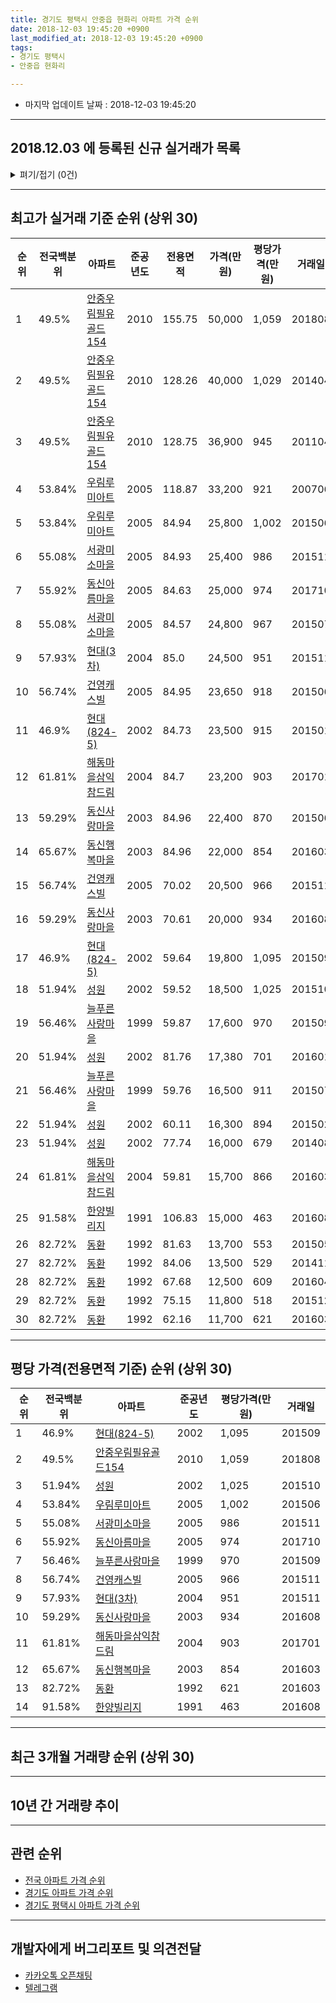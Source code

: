 ```yaml
---
title: 경기도 평택시 안중읍 현화리 아파트 가격 순위
date: 2018-12-03 19:45:20 +0900
last_modified_at: 2018-12-03 19:45:20 +0900
tags:
- 경기도 평택시
- 안중읍 현화리

---
```


* 마지막 업데이트 날짜 : 2018-12-03 19:45:20

---

## 2018.12.03 에 등록된 신규 실거래가 목록

<details>
<summary>펴기/접기 (0건)</summary>
<div markdown="1">

|아파트|전국백분위|준공년도|전용면적|가격(만원)|평당가격(만원)|거래일|
|---|---|---|---|---|---|---|
|없음|||||||


</div>
</details>

---

## 최고가 실거래 기준 순위 (상위 30)


|순위|전국백분위|아파트|준공년도|전용면적|가격(만원)|평당가격(만원)|거래일|
|---|---|---|---|---|---|---|---|
|1|49.5%|[안중우림필유골드154](https://search.naver.com/search.naver?query=%EA%B2%BD%EA%B8%B0%EB%8F%84+%ED%8F%89%ED%83%9D%EC%8B%9C+%EC%95%88%EC%A4%91%EC%9D%8D+%ED%98%84%ED%99%94%EB%A6%AC+%EC%95%88%EC%A4%91%EC%9A%B0%EB%A6%BC%ED%95%84%EC%9C%A0%EA%B3%A8%EB%93%9C154)|2010|155.75|50,000|1,059|201808|
|2|49.5%|[안중우림필유골드154](https://search.naver.com/search.naver?query=%EA%B2%BD%EA%B8%B0%EB%8F%84+%ED%8F%89%ED%83%9D%EC%8B%9C+%EC%95%88%EC%A4%91%EC%9D%8D+%ED%98%84%ED%99%94%EB%A6%AC+%EC%95%88%EC%A4%91%EC%9A%B0%EB%A6%BC%ED%95%84%EC%9C%A0%EA%B3%A8%EB%93%9C154)|2010|128.26|40,000|1,029|201404|
|3|49.5%|[안중우림필유골드154](https://search.naver.com/search.naver?query=%EA%B2%BD%EA%B8%B0%EB%8F%84+%ED%8F%89%ED%83%9D%EC%8B%9C+%EC%95%88%EC%A4%91%EC%9D%8D+%ED%98%84%ED%99%94%EB%A6%AC+%EC%95%88%EC%A4%91%EC%9A%B0%EB%A6%BC%ED%95%84%EC%9C%A0%EA%B3%A8%EB%93%9C154)|2010|128.75|36,900|945|201104|
|4|53.84%|[우림루미아트](https://search.naver.com/search.naver?query=%EA%B2%BD%EA%B8%B0%EB%8F%84+%ED%8F%89%ED%83%9D%EC%8B%9C+%EC%95%88%EC%A4%91%EC%9D%8D+%ED%98%84%ED%99%94%EB%A6%AC+%EC%9A%B0%EB%A6%BC%EB%A3%A8%EB%AF%B8%EC%95%84%ED%8A%B8)|2005|118.87|33,200|921|200706|
|5|53.84%|[우림루미아트](https://search.naver.com/search.naver?query=%EA%B2%BD%EA%B8%B0%EB%8F%84+%ED%8F%89%ED%83%9D%EC%8B%9C+%EC%95%88%EC%A4%91%EC%9D%8D+%ED%98%84%ED%99%94%EB%A6%AC+%EC%9A%B0%EB%A6%BC%EB%A3%A8%EB%AF%B8%EC%95%84%ED%8A%B8)|2005|84.94|25,800|1,002|201506|
|6|55.08%|[서광미소마을](https://search.naver.com/search.naver?query=%EA%B2%BD%EA%B8%B0%EB%8F%84+%ED%8F%89%ED%83%9D%EC%8B%9C+%EC%95%88%EC%A4%91%EC%9D%8D+%ED%98%84%ED%99%94%EB%A6%AC+%EC%84%9C%EA%B4%91%EB%AF%B8%EC%86%8C%EB%A7%88%EC%9D%84)|2005|84.93|25,400|986|201511|
|7|55.92%|[동신아름마을](https://search.naver.com/search.naver?query=%EA%B2%BD%EA%B8%B0%EB%8F%84+%ED%8F%89%ED%83%9D%EC%8B%9C+%EC%95%88%EC%A4%91%EC%9D%8D+%ED%98%84%ED%99%94%EB%A6%AC+%EB%8F%99%EC%8B%A0%EC%95%84%EB%A6%84%EB%A7%88%EC%9D%84)|2005|84.63|25,000|974|201710|
|8|55.08%|[서광미소마을](https://search.naver.com/search.naver?query=%EA%B2%BD%EA%B8%B0%EB%8F%84+%ED%8F%89%ED%83%9D%EC%8B%9C+%EC%95%88%EC%A4%91%EC%9D%8D+%ED%98%84%ED%99%94%EB%A6%AC+%EC%84%9C%EA%B4%91%EB%AF%B8%EC%86%8C%EB%A7%88%EC%9D%84)|2005|84.57|24,800|967|201507|
|9|57.93%|[현대(3차)](https://search.naver.com/search.naver?query=%EA%B2%BD%EA%B8%B0%EB%8F%84+%ED%8F%89%ED%83%9D%EC%8B%9C+%EC%95%88%EC%A4%91%EC%9D%8D+%ED%98%84%ED%99%94%EB%A6%AC+%ED%98%84%EB%8C%80%283%EC%B0%A8%29)|2004|85.0|24,500|951|201511|
|10|56.74%|[건영캐스빌](https://search.naver.com/search.naver?query=%EA%B2%BD%EA%B8%B0%EB%8F%84+%ED%8F%89%ED%83%9D%EC%8B%9C+%EC%95%88%EC%A4%91%EC%9D%8D+%ED%98%84%ED%99%94%EB%A6%AC+%EA%B1%B4%EC%98%81%EC%BA%90%EC%8A%A4%EB%B9%8C)|2005|84.95|23,650|918|201506|
|11|46.9%|[현대(824-5)](https://search.naver.com/search.naver?query=%EA%B2%BD%EA%B8%B0%EB%8F%84+%ED%8F%89%ED%83%9D%EC%8B%9C+%EC%95%88%EC%A4%91%EC%9D%8D+%ED%98%84%ED%99%94%EB%A6%AC+%ED%98%84%EB%8C%80%28824-5%29)|2002|84.73|23,500|915|201501|
|12|61.81%|[해동마을삼익참드림](https://search.naver.com/search.naver?query=%EA%B2%BD%EA%B8%B0%EB%8F%84+%ED%8F%89%ED%83%9D%EC%8B%9C+%EC%95%88%EC%A4%91%EC%9D%8D+%ED%98%84%ED%99%94%EB%A6%AC+%ED%95%B4%EB%8F%99%EB%A7%88%EC%9D%84%EC%82%BC%EC%9D%B5%EC%B0%B8%EB%93%9C%EB%A6%BC)|2004|84.7|23,200|903|201701|
|13|59.29%|[동신사랑마을](https://search.naver.com/search.naver?query=%EA%B2%BD%EA%B8%B0%EB%8F%84+%ED%8F%89%ED%83%9D%EC%8B%9C+%EC%95%88%EC%A4%91%EC%9D%8D+%ED%98%84%ED%99%94%EB%A6%AC+%EB%8F%99%EC%8B%A0%EC%82%AC%EB%9E%91%EB%A7%88%EC%9D%84)|2003|84.96|22,400|870|201506|
|14|65.67%|[동신행복마을](https://search.naver.com/search.naver?query=%EA%B2%BD%EA%B8%B0%EB%8F%84+%ED%8F%89%ED%83%9D%EC%8B%9C+%EC%95%88%EC%A4%91%EC%9D%8D+%ED%98%84%ED%99%94%EB%A6%AC+%EB%8F%99%EC%8B%A0%ED%96%89%EB%B3%B5%EB%A7%88%EC%9D%84)|2003|84.96|22,000|854|201603|
|15|56.74%|[건영캐스빌](https://search.naver.com/search.naver?query=%EA%B2%BD%EA%B8%B0%EB%8F%84+%ED%8F%89%ED%83%9D%EC%8B%9C+%EC%95%88%EC%A4%91%EC%9D%8D+%ED%98%84%ED%99%94%EB%A6%AC+%EA%B1%B4%EC%98%81%EC%BA%90%EC%8A%A4%EB%B9%8C)|2005|70.02|20,500|966|201511|
|16|59.29%|[동신사랑마을](https://search.naver.com/search.naver?query=%EA%B2%BD%EA%B8%B0%EB%8F%84+%ED%8F%89%ED%83%9D%EC%8B%9C+%EC%95%88%EC%A4%91%EC%9D%8D+%ED%98%84%ED%99%94%EB%A6%AC+%EB%8F%99%EC%8B%A0%EC%82%AC%EB%9E%91%EB%A7%88%EC%9D%84)|2003|70.61|20,000|934|201608|
|17|46.9%|[현대(824-5)](https://search.naver.com/search.naver?query=%EA%B2%BD%EA%B8%B0%EB%8F%84+%ED%8F%89%ED%83%9D%EC%8B%9C+%EC%95%88%EC%A4%91%EC%9D%8D+%ED%98%84%ED%99%94%EB%A6%AC+%ED%98%84%EB%8C%80%28824-5%29)|2002|59.64|19,800|1,095|201509|
|18|51.94%|[성원](https://search.naver.com/search.naver?query=%EA%B2%BD%EA%B8%B0%EB%8F%84+%ED%8F%89%ED%83%9D%EC%8B%9C+%EC%95%88%EC%A4%91%EC%9D%8D+%ED%98%84%ED%99%94%EB%A6%AC+%EC%84%B1%EC%9B%90)|2002|59.52|18,500|1,025|201510|
|19|56.46%|[늘푸른사랑마을](https://search.naver.com/search.naver?query=%EA%B2%BD%EA%B8%B0%EB%8F%84+%ED%8F%89%ED%83%9D%EC%8B%9C+%EC%95%88%EC%A4%91%EC%9D%8D+%ED%98%84%ED%99%94%EB%A6%AC+%EB%8A%98%ED%91%B8%EB%A5%B8%EC%82%AC%EB%9E%91%EB%A7%88%EC%9D%84)|1999|59.87|17,600|970|201509|
|20|51.94%|[성원](https://search.naver.com/search.naver?query=%EA%B2%BD%EA%B8%B0%EB%8F%84+%ED%8F%89%ED%83%9D%EC%8B%9C+%EC%95%88%EC%A4%91%EC%9D%8D+%ED%98%84%ED%99%94%EB%A6%AC+%EC%84%B1%EC%9B%90)|2002|81.76|17,380|701|201601|
|21|56.46%|[늘푸른사랑마을](https://search.naver.com/search.naver?query=%EA%B2%BD%EA%B8%B0%EB%8F%84+%ED%8F%89%ED%83%9D%EC%8B%9C+%EC%95%88%EC%A4%91%EC%9D%8D+%ED%98%84%ED%99%94%EB%A6%AC+%EB%8A%98%ED%91%B8%EB%A5%B8%EC%82%AC%EB%9E%91%EB%A7%88%EC%9D%84)|1999|59.76|16,500|911|201507|
|22|51.94%|[성원](https://search.naver.com/search.naver?query=%EA%B2%BD%EA%B8%B0%EB%8F%84+%ED%8F%89%ED%83%9D%EC%8B%9C+%EC%95%88%EC%A4%91%EC%9D%8D+%ED%98%84%ED%99%94%EB%A6%AC+%EC%84%B1%EC%9B%90)|2002|60.11|16,300|894|201502|
|23|51.94%|[성원](https://search.naver.com/search.naver?query=%EA%B2%BD%EA%B8%B0%EB%8F%84+%ED%8F%89%ED%83%9D%EC%8B%9C+%EC%95%88%EC%A4%91%EC%9D%8D+%ED%98%84%ED%99%94%EB%A6%AC+%EC%84%B1%EC%9B%90)|2002|77.74|16,000|679|201408|
|24|61.81%|[해동마을삼익참드림](https://search.naver.com/search.naver?query=%EA%B2%BD%EA%B8%B0%EB%8F%84+%ED%8F%89%ED%83%9D%EC%8B%9C+%EC%95%88%EC%A4%91%EC%9D%8D+%ED%98%84%ED%99%94%EB%A6%AC+%ED%95%B4%EB%8F%99%EB%A7%88%EC%9D%84%EC%82%BC%EC%9D%B5%EC%B0%B8%EB%93%9C%EB%A6%BC)|2004|59.81|15,700|866|201603|
|25|91.58%|[한양빌리지](https://search.naver.com/search.naver?query=%EA%B2%BD%EA%B8%B0%EB%8F%84+%ED%8F%89%ED%83%9D%EC%8B%9C+%EC%95%88%EC%A4%91%EC%9D%8D+%ED%98%84%ED%99%94%EB%A6%AC+%ED%95%9C%EC%96%91%EB%B9%8C%EB%A6%AC%EC%A7%80)|1991|106.83|15,000|463|201608|
|26|82.72%|[동환](https://search.naver.com/search.naver?query=%EA%B2%BD%EA%B8%B0%EB%8F%84+%ED%8F%89%ED%83%9D%EC%8B%9C+%EC%95%88%EC%A4%91%EC%9D%8D+%ED%98%84%ED%99%94%EB%A6%AC+%EB%8F%99%ED%99%98)|1992|81.63|13,700|553|201505|
|27|82.72%|[동환](https://search.naver.com/search.naver?query=%EA%B2%BD%EA%B8%B0%EB%8F%84+%ED%8F%89%ED%83%9D%EC%8B%9C+%EC%95%88%EC%A4%91%EC%9D%8D+%ED%98%84%ED%99%94%EB%A6%AC+%EB%8F%99%ED%99%98)|1992|84.06|13,500|529|201411|
|28|82.72%|[동환](https://search.naver.com/search.naver?query=%EA%B2%BD%EA%B8%B0%EB%8F%84+%ED%8F%89%ED%83%9D%EC%8B%9C+%EC%95%88%EC%A4%91%EC%9D%8D+%ED%98%84%ED%99%94%EB%A6%AC+%EB%8F%99%ED%99%98)|1992|67.68|12,500|609|201604|
|29|82.72%|[동환](https://search.naver.com/search.naver?query=%EA%B2%BD%EA%B8%B0%EB%8F%84+%ED%8F%89%ED%83%9D%EC%8B%9C+%EC%95%88%EC%A4%91%EC%9D%8D+%ED%98%84%ED%99%94%EB%A6%AC+%EB%8F%99%ED%99%98)|1992|75.15|11,800|518|201512|
|30|82.72%|[동환](https://search.naver.com/search.naver?query=%EA%B2%BD%EA%B8%B0%EB%8F%84+%ED%8F%89%ED%83%9D%EC%8B%9C+%EC%95%88%EC%A4%91%EC%9D%8D+%ED%98%84%ED%99%94%EB%A6%AC+%EB%8F%99%ED%99%98)|1992|62.16|11,700|621|201603|


---

## 평당 가격(전용면적 기준) 순위 (상위 30)


|순위|전국백분위|아파트|준공년도|평당가격(만원)|거래일|
|---|---|---|---|---|---|
|1|46.9%|[현대(824-5)](https://search.naver.com/search.naver?query=%EA%B2%BD%EA%B8%B0%EB%8F%84+%ED%8F%89%ED%83%9D%EC%8B%9C+%EC%95%88%EC%A4%91%EC%9D%8D+%ED%98%84%ED%99%94%EB%A6%AC+%ED%98%84%EB%8C%80%28824-5%29)|2002|1,095|201509|
|2|49.5%|[안중우림필유골드154](https://search.naver.com/search.naver?query=%EA%B2%BD%EA%B8%B0%EB%8F%84+%ED%8F%89%ED%83%9D%EC%8B%9C+%EC%95%88%EC%A4%91%EC%9D%8D+%ED%98%84%ED%99%94%EB%A6%AC+%EC%95%88%EC%A4%91%EC%9A%B0%EB%A6%BC%ED%95%84%EC%9C%A0%EA%B3%A8%EB%93%9C154)|2010|1,059|201808|
|3|51.94%|[성원](https://search.naver.com/search.naver?query=%EA%B2%BD%EA%B8%B0%EB%8F%84+%ED%8F%89%ED%83%9D%EC%8B%9C+%EC%95%88%EC%A4%91%EC%9D%8D+%ED%98%84%ED%99%94%EB%A6%AC+%EC%84%B1%EC%9B%90)|2002|1,025|201510|
|4|53.84%|[우림루미아트](https://search.naver.com/search.naver?query=%EA%B2%BD%EA%B8%B0%EB%8F%84+%ED%8F%89%ED%83%9D%EC%8B%9C+%EC%95%88%EC%A4%91%EC%9D%8D+%ED%98%84%ED%99%94%EB%A6%AC+%EC%9A%B0%EB%A6%BC%EB%A3%A8%EB%AF%B8%EC%95%84%ED%8A%B8)|2005|1,002|201506|
|5|55.08%|[서광미소마을](https://search.naver.com/search.naver?query=%EA%B2%BD%EA%B8%B0%EB%8F%84+%ED%8F%89%ED%83%9D%EC%8B%9C+%EC%95%88%EC%A4%91%EC%9D%8D+%ED%98%84%ED%99%94%EB%A6%AC+%EC%84%9C%EA%B4%91%EB%AF%B8%EC%86%8C%EB%A7%88%EC%9D%84)|2005|986|201511|
|6|55.92%|[동신아름마을](https://search.naver.com/search.naver?query=%EA%B2%BD%EA%B8%B0%EB%8F%84+%ED%8F%89%ED%83%9D%EC%8B%9C+%EC%95%88%EC%A4%91%EC%9D%8D+%ED%98%84%ED%99%94%EB%A6%AC+%EB%8F%99%EC%8B%A0%EC%95%84%EB%A6%84%EB%A7%88%EC%9D%84)|2005|974|201710|
|7|56.46%|[늘푸른사랑마을](https://search.naver.com/search.naver?query=%EA%B2%BD%EA%B8%B0%EB%8F%84+%ED%8F%89%ED%83%9D%EC%8B%9C+%EC%95%88%EC%A4%91%EC%9D%8D+%ED%98%84%ED%99%94%EB%A6%AC+%EB%8A%98%ED%91%B8%EB%A5%B8%EC%82%AC%EB%9E%91%EB%A7%88%EC%9D%84)|1999|970|201509|
|8|56.74%|[건영캐스빌](https://search.naver.com/search.naver?query=%EA%B2%BD%EA%B8%B0%EB%8F%84+%ED%8F%89%ED%83%9D%EC%8B%9C+%EC%95%88%EC%A4%91%EC%9D%8D+%ED%98%84%ED%99%94%EB%A6%AC+%EA%B1%B4%EC%98%81%EC%BA%90%EC%8A%A4%EB%B9%8C)|2005|966|201511|
|9|57.93%|[현대(3차)](https://search.naver.com/search.naver?query=%EA%B2%BD%EA%B8%B0%EB%8F%84+%ED%8F%89%ED%83%9D%EC%8B%9C+%EC%95%88%EC%A4%91%EC%9D%8D+%ED%98%84%ED%99%94%EB%A6%AC+%ED%98%84%EB%8C%80%283%EC%B0%A8%29)|2004|951|201511|
|10|59.29%|[동신사랑마을](https://search.naver.com/search.naver?query=%EA%B2%BD%EA%B8%B0%EB%8F%84+%ED%8F%89%ED%83%9D%EC%8B%9C+%EC%95%88%EC%A4%91%EC%9D%8D+%ED%98%84%ED%99%94%EB%A6%AC+%EB%8F%99%EC%8B%A0%EC%82%AC%EB%9E%91%EB%A7%88%EC%9D%84)|2003|934|201608|
|11|61.81%|[해동마을삼익참드림](https://search.naver.com/search.naver?query=%EA%B2%BD%EA%B8%B0%EB%8F%84+%ED%8F%89%ED%83%9D%EC%8B%9C+%EC%95%88%EC%A4%91%EC%9D%8D+%ED%98%84%ED%99%94%EB%A6%AC+%ED%95%B4%EB%8F%99%EB%A7%88%EC%9D%84%EC%82%BC%EC%9D%B5%EC%B0%B8%EB%93%9C%EB%A6%BC)|2004|903|201701|
|12|65.67%|[동신행복마을](https://search.naver.com/search.naver?query=%EA%B2%BD%EA%B8%B0%EB%8F%84+%ED%8F%89%ED%83%9D%EC%8B%9C+%EC%95%88%EC%A4%91%EC%9D%8D+%ED%98%84%ED%99%94%EB%A6%AC+%EB%8F%99%EC%8B%A0%ED%96%89%EB%B3%B5%EB%A7%88%EC%9D%84)|2003|854|201603|
|13|82.72%|[동환](https://search.naver.com/search.naver?query=%EA%B2%BD%EA%B8%B0%EB%8F%84+%ED%8F%89%ED%83%9D%EC%8B%9C+%EC%95%88%EC%A4%91%EC%9D%8D+%ED%98%84%ED%99%94%EB%A6%AC+%EB%8F%99%ED%99%98)|1992|621|201603|
|14|91.58%|[한양빌리지](https://search.naver.com/search.naver?query=%EA%B2%BD%EA%B8%B0%EB%8F%84+%ED%8F%89%ED%83%9D%EC%8B%9C+%EC%95%88%EC%A4%91%EC%9D%8D+%ED%98%84%ED%99%94%EB%A6%AC+%ED%95%9C%EC%96%91%EB%B9%8C%EB%A6%AC%EC%A7%80)|1991|463|201608|


---

## 최근 3개월 거래량 순위 (상위 30)


<div style="width:100%;">
    <canvas id="deal_count_ranking" height="250"></canvas>
</div>


<script>
new Chart(document.getElementById("deal_count_ranking"), {
    type: 'horizontalBar',
    data: {
        labels: ['늘푸른사랑마을', '서광미소마을', '현대(824-5)', '동신아름마을', '우림루미아트', '현대(3차)', '성원', '동신행복마을', '동환', '건영캐스빌', '해동마을삼익참드림', '안중우림필유골드154'],
        datasets: [{
            label: '실거래 수',
            data: [8, 5, 4, 4, 4, 3, 3, 2, 2, 2, 1, 1],
            borderColor: "rgba(255, 0, 128, 1)",
            backgroundColor: "rgba(255, 0, 128, 0.5)",
            fill: false,
        }]
    },
    options: {
        responsive: true,
        title: {
            display: true,
            text: '최근 3개월 거래량 순위'
        },
        tooltips: {
            mode: 'index',
            intersect: false,
            callbacks: {
                title: function(tooltipItems, data) {
                    return "실거래 수:";
                },
                label: function(tooltipItem, data) {
                    return data.labels[tooltipItem.index] + ": " + tooltipItem.xLabel;
                }
            }
        },
        hover: {
            mode: 'nearest',
            intersect: true
        },
        scales: {
            xAxes: [{
                display: true,
                scaleLabel: {
                    display: true,
                    labelString: '실거래 수'
                },
                ticks: {
                    suggestedMin: 0,
                }
            }],
            yAxes: [{
                display: true,
                ticks: {
                    autoSkip: false,
                    callback: function(value, index, values) {
                        if (value.length > 15)
                            return value.substr(0, 13) + "...";
                        else
                            return value;
                    }
                },
                scaleLabel: {
                    display: false,
                }
            }]
        }
    }
});

</script>


---

## 10년 간 거래량 추이


<div style="width:100%;">
    <canvas id="deal_progress" height="250"></canvas>
</div>

<script>
new Chart(document.getElementById("deal_progress"), {
    type: 'line',
    data: {
        labels: ['200812','200901','200902','200903','200904','200905','200906','200907','200908','200909','200910','200911','200912','201001','201002','201003','201004','201005','201006','201007','201008','201009','201010','201011','201012','201101','201102','201103','201104','201105','201106','201107','201108','201109','201110','201111','201112','201201','201202','201203','201204','201205','201206','201207','201208','201209','201210','201211','201212','201301','201302','201303','201304','201305','201306','201307','201308','201309','201310','201311','201312','201401','201402','201403','201404','201405','201406','201407','201408','201409','201410','201411','201412','201501','201502','201503','201504','201505','201506','201507','201508','201509','201510','201511','201512','201601','201602','201603','201604','201605','201606','201607','201608','201609','201610','201611','201612','201701','201702','201703','201704','201705','201706','201707','201708','201709','201710','201711','201712','201801','201802','201803','201804','201805','201806','201807','201808','201809','201810','201811','201812'],
        datasets: [{
            label: '실거래 수',
            pointRadius: 1,
            data: [13, 18, 41, 38, 63, 54, 52, 40, 65, 58, 40, 30, 43, 55, 47, 45, 52, 29, 38, 37, 46, 28, 53, 51, 48, 56, 64, 84, 64, 40, 38, 43, 33, 60, 55, 43, 27, 27, 40, 49, 30, 31, 28, 24, 23, 27, 40, 44, 29, 16, 28, 48, 47, 30, 34, 28, 27, 46, 55, 40, 31, 41, 40, 51, 43, 36, 40, 35, 28, 53, 53, 38, 33, 39, 33, 47, 42, 28, 39, 29, 26, 24, 33, 30, 17, 24, 18, 37, 18, 19, 22, 32, 33, 37, 41, 32, 19, 23, 28, 28, 24, 31, 40, 37, 32, 30, 30, 26, 34, 20, 16, 35, 30, 38, 40, 28, 33, 18, 28, 11, 0],
            borderColor: "rgba(255, 201, 14, 1)",
            backgroundColor: "rgba(255, 201, 14, 0.5)",
            fill: true,
        }]
    },
    options: {
        responsive: true,
        title: {
            display: true,
            text: '10년간 거래량 추이'
        },
        tooltips: {
            mode: 'index',
            intersect: false,
        },
        hover: {
            mode: 'nearest',
            intersect: true
        },
        scales: {
            xAxes: [{
                display: true,
                scaleLabel: {
                    display: true,
                    labelString: '년/월'
                }
            }],
            yAxes: [{
                display: true,
                ticks: {
                    suggestedMin: 0,
                },
                scaleLabel: {
                    display: true,
                    labelString: '실거래 수'
                }
            }]
        }
    }
});

</script>


---

## 관련 순위

- [전국 아파트 가격 순위](https://inasie.github.io/apt-ranking/전국)
- [경기도 아파트 가격 순위](https://inasie.github.io/apt-ranking/경기도)
- [경기도 평택시 아파트 가격 순위](https://inasie.github.io/apt-ranking/경기도-평택시)


---

## 개발자에게 버그리포트 및 의견전달

- [카카오톡 오픈채팅](https://open.kakao.com/o/gLJUAP4)
- [텔레그램](https://t.me/inasie)

